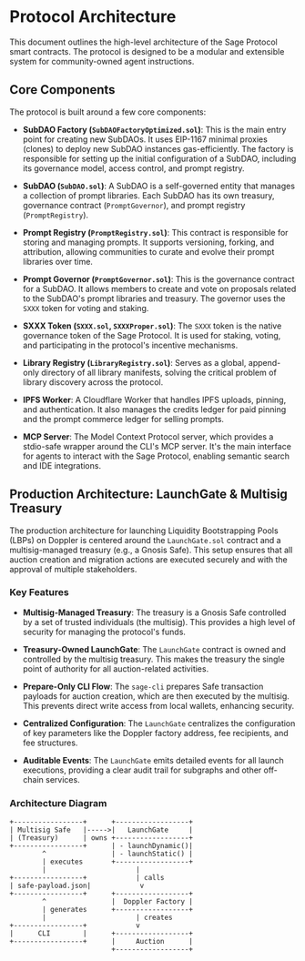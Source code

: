 # Protocol Architecture

This document outlines the high-level architecture of the Sage Protocol smart contracts. The protocol is designed to be a modular and extensible system for community-owned agent instructions.

## Core Components

The protocol is built around a few core components:

-   **SubDAO Factory (`SubDAOFactoryOptimized.sol`)**: This is the main entry point for creating new SubDAOs. It uses EIP-1167 minimal proxies (clones) to deploy new SubDAO instances gas-efficiently. The factory is responsible for setting up the initial configuration of a SubDAO, including its governance model, access control, and prompt registry.

-   **SubDAO (`SubDAO.sol`)**: A SubDAO is a self-governed entity that manages a collection of prompt libraries. Each SubDAO has its own treasury, governance contract (`PromptGovernor`), and prompt registry (`PromptRegistry`).

-   **Prompt Registry (`PromptRegistry.sol`)**: This contract is responsible for storing and managing prompts. It supports versioning, forking, and attribution, allowing communities to curate and evolve their prompt libraries over time.

-   **Prompt Governor (`PromptGovernor.sol`)**: This is the governance contract for a SubDAO. It allows members to create and vote on proposals related to the SubDAO's prompt libraries and treasury. The governor uses the `SXXX` token for voting and staking.

-   **SXXX Token (`SXXX.sol`, `SXXXProper.sol`)**: The `SXXX` token is the native governance token of the Sage Protocol. It is used for staking, voting, and participating in the protocol's incentive mechanisms.

- **Library Registry (`LibraryRegistry.sol`)**: Serves as a global, append-only directory of all library manifests, solving the critical problem of library discovery across the protocol.

- **IPFS Worker**: A Cloudflare Worker that handles IPFS uploads, pinning, and authentication. It also manages the credits ledger for paid pinning and the prompt commerce ledger for selling prompts.

- **MCP Server**: The Model Context Protocol server, which provides a stdio-safe wrapper around the CLI's MCP server. It's the main interface for agents to interact with the Sage Protocol, enabling semantic search and IDE integrations.

## Production Architecture: LaunchGate & Multisig Treasury

The production architecture for launching Liquidity Bootstrapping Pools (LBPs) on Doppler is centered around the `LaunchGate.sol` contract and a multisig-managed treasury (e.g., a Gnosis Safe). This setup ensures that all auction creation and migration actions are executed securely and with the approval of multiple stakeholders.

### Key Features

-   **Multisig-Managed Treasury**: The treasury is a Gnosis Safe controlled by a set of trusted individuals (the multisig). This provides a high level of security for managing the protocol's funds.

-   **Treasury-Owned LaunchGate**: The `LaunchGate` contract is owned and controlled by the multisig treasury. This makes the treasury the single point of authority for all auction-related activities.

-   **Prepare-Only CLI Flow**: The `sage-cli` prepares Safe transaction payloads for auction creation, which are then executed by the multisig. This prevents direct write access from local wallets, enhancing security.

-   **Centralized Configuration**: The `LaunchGate` centralizes the configuration of key parameters like the Doppler factory address, fee recipients, and fee structures.

-   **Auditable Events**: The `LaunchGate` emits detailed events for all launch executions, providing a clear audit trail for subgraphs and other off-chain services.

### Architecture Diagram

```
+-----------------+      +------------------+
| Multisig Safe   |----->|   LaunchGate     |
| (Treasury)      | owns +------------------+
+-----------------+      | - launchDynamic()|
        ^                | - launchStatic() |
        | executes       +------------------+
        |                      |
+-----------------+            | calls
| safe-payload.json|            v
+-----------------+      +------------------+
        ^                |  Doppler Factory |
        | generates      +------------------+
        |                      | creates
+-----------------+            v
|      CLI        |      +------------------+
+-----------------+      |     Auction      |
                         +------------------+
```